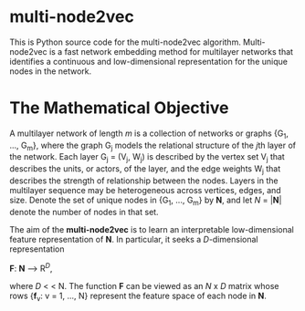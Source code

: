 # multi-node2vec
This is Python source code for the multi-node2vec algorithm. Multi-node2vec is a fast network embedding method for multilayer networks 
that identifies a continuous and low-dimensional representation for the unique nodes in the network. 

# The Mathematical Objective

 A multilayer network of length *m* is a collection of networks or graphs {G<sub>1</sub>, ..., G<sub>m</sub>}, where the graph G<sub>j</sub> models the relational structure of the *j*th layer of the network. Each layer G<sub>j</sub> = (V<sub>j</sub>, W<sub>j</sub>) is described by the vertex set V<sub>j</sub> that describes the units, or actors, of the layer, and the edge weights W<sub>j</sub> that describes the strength of relationship between the nodes. Layers in the multilayer sequence may be heterogeneous across vertices, edges, and size. Denote the set of unique nodes in {G<sub>1</sub>, ..., G<sub>m</sub>} by **N**, and let 
 *N* = |**N**| denote the number of nodes in that set. 
 
The aim of the **multi-node2vec** is to learn an interpretable low-dimensional feature representation of **N**. In particular, it seeks a *D*-dimensional representation

**F**: **N** --> R<sup>*D*</sup>, 

where *D* < < N. The function **F** can be viewed as an *N* x *D* matrix whose rows {**f**<sub>v</sub>: v = 1, ..., N} represent the feature space of each node in **N**. 
